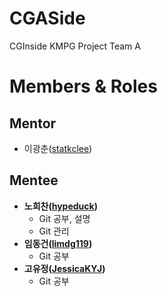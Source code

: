 # CGASide

CGInside KMPG Project Team A

# Members & Roles

## Mentor

- 이광춘([statkclee](https://github.com/statkclee))

## Mentee

- **노희찬([hypeduck](https://github.com/hypeduck))**
  - Git 공부, 설명
  - Git 관리
- **임동건([limdg119](https://github.com/limdg119))**
  - Git 공부
- **고유정([JessicaKYJ](https://github.com/JessicaKYJ))**
  - Git 공부  